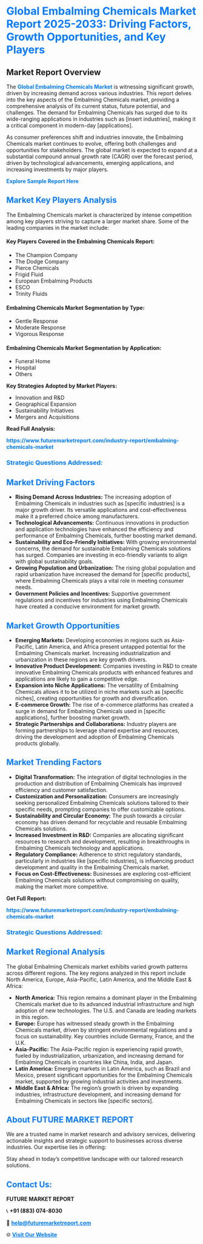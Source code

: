 <h1 style="color: #007BFF;">Global Embalming Chemicals Market Report 2025-2033: Driving Factors, Growth Opportunities, and Key Players</h1>

<section id="overview">
<h2>Market Report Overview</h2>
<p>The <a href="https://www.futuremarketreport.com/industry-report/embalming-chemicals-market" style="color: #007BFF; text-decoration: none;"><strong>Global Embalming Chemicals Market</strong></a> is witnessing significant growth, driven by increasing demand across various industries. This report delves into the key aspects of the Embalming Chemicals market, providing a comprehensive analysis of its current status, future potential, and challenges. The demand for Embalming Chemicals has surged due to its wide-ranging applications in industries such as [insert industries], making it a critical component in modern-day [applications].</p>
<p>As consumer preferences shift and industries innovate, the Embalming Chemicals market continues to evolve, offering both challenges and opportunities for stakeholders. The global market is expected to expand at a substantial compound annual growth rate (CAGR) over the forecast period, driven by technological advancements, emerging applications, and increasing investments by major players.</p>
</section>

<section id="overview">
<p><a href="https://www.futuremarketreport.com/request-sample/reportId=83268" style="color: #007BFF; text-decoration: none;"><strong>Explore Sample Report Here</strong></a></p>
</section>

<section id="key-players">
<h2 style="color: #007BFF;">Market Key Players Analysis</h2>
<p>The Embalming Chemicals market is characterized by intense competition among key players striving to capture a larger market share. Some of the leading companies in the market include:</p>
<h4>Key Players Covered in the Embalming Chemicals Report:</h4>
<ul><li>The Champion Company</li><li>The Dodge Company</li><li>Pierce Chemicals</li><li>Frigid Fluid</li><li>European Embalming Products</li><li>ESCO</li><li>Trinity Fluids</li></ul>
<h4>Embalming Chemicals Market Segmentation by Type:</h4>
<ul><li>Gentle Response</li><li>Moderate Response</li><li>Vigorous Response</li></ul>

<h4>Embalming Chemicals Market Segmentation by Application:</h4>
<ul><li>Funeral Home</li><li>Hospital</li><li>Others</li></ul>
<p><strong>Key Strategies Adopted by Market Players:</strong></p>
<ul>
<li>Innovation and R&D</li>
<li>Geographical Expansion</li>
<li>Sustainability Initiatives</li>
<li>Mergers and Acquisitions</li>
</ul>
</section>

<section>
<p><strong>Read Full Analysis: </strong></p><a href="https://www.futuremarketreport.com/industry-report/embalming-chemicals-market" style="color: #007BFF; text-decoration: none;"><strong>https://www.futuremarketreport.com/industry-report/embalming-chemicals-market</strong></a>
<h3 style="color: #007BFF;">Strategic Questions Addressed:</h3>
</section>

<section id="driving-factors">
<h2 style="color: #007BFF;">Market Driving Factors</h2>
<ul>
<li><strong>Rising Demand Across Industries:</strong> The increasing adoption of Embalming Chemicals in industries such as [specific industries] is a major growth driver. Its versatile applications and cost-effectiveness make it a preferred choice among manufacturers.</li>
<li><strong>Technological Advancements:</strong> Continuous innovations in production and application technologies have enhanced the efficiency and performance of Embalming Chemicals, further boosting market demand.</li>
<li><strong>Sustainability and Eco-Friendly Initiatives:</strong> With growing environmental concerns, the demand for sustainable Embalming Chemicals solutions has surged. Companies are investing in eco-friendly variants to align with global sustainability goals.</li>
<li><strong>Growing Population and Urbanization:</strong> The rising global population and rapid urbanization have increased the demand for [specific products], where Embalming Chemicals plays a vital role in meeting consumer needs.</li>
<li><strong>Government Policies and Incentives:</strong> Supportive government regulations and incentives for industries using Embalming Chemicals have created a conducive environment for market growth.</li>
</ul>
</section>

<section id="growth-opportunities">
<h2 style="color: #007BFF;">Market Growth Opportunities</h2>
<ul>
<li><strong>Emerging Markets:</strong> Developing economies in regions such as Asia-Pacific, Latin America, and Africa present untapped potential for the Embalming Chemicals market. Increasing industrialization and urbanization in these regions are key growth drivers.</li>
<li><strong>Innovative Product Development:</strong> Companies investing in R&D to create innovative Embalming Chemicals products with enhanced features and applications are likely to gain a competitive edge.</li>
<li><strong>Expansion into Niche Applications:</strong> The versatility of Embalming Chemicals allows it to be utilized in niche markets such as [specific niches], creating opportunities for growth and diversification.</li>
<li><strong>E-commerce Growth:</strong> The rise of e-commerce platforms has created a surge in demand for Embalming Chemicals used in [specific applications], further boosting market growth.</li>
<li><strong>Strategic Partnerships and Collaborations:</strong> Industry players are forming partnerships to leverage shared expertise and resources, driving the development and adoption of Embalming Chemicals products globally.</li>
</ul>
</section>

<section id="trending-factors">
<h2 style="color: #007BFF;">Market Trending Factors</h2>
<ul>
<li><strong>Digital Transformation:</strong> The integration of digital technologies in the production and distribution of Embalming Chemicals has improved efficiency and customer satisfaction.</li>
<li><strong>Customization and Personalization:</strong> Consumers are increasingly seeking personalized Embalming Chemicals solutions tailored to their specific needs, prompting companies to offer customizable options.</li>
<li><strong>Sustainability and Circular Economy:</strong> The push towards a circular economy has driven demand for recyclable and reusable Embalming Chemicals solutions.</li>
<li><strong>Increased Investment in R&D:</strong> Companies are allocating significant resources to research and development, resulting in breakthroughs in Embalming Chemicals technology and applications.</li>
<li><strong>Regulatory Compliance:</strong> Adherence to strict regulatory standards, particularly in industries like [specific industries], is influencing product development and quality in the Embalming Chemicals market.</li>
<li><strong>Focus on Cost-Effectiveness:</strong> Businesses are exploring cost-efficient Embalming Chemicals solutions without compromising on quality, making the market more competitive.</li>
</ul>
</section>

<section>
<p><strong>Get Full Report: </strong></p><a href="https://www.futuremarketreport.com/industry-report/embalming-chemicals-market" style="color: #007BFF; text-decoration: none;"><strong>https://www.futuremarketreport.com/industry-report/embalming-chemicals-market</strong></a>
<h3 style="color: #007BFF;">Strategic Questions Addressed:</h3>
</section>


<section id="regional-analysis">
<h2 style="color: #007BFF;">Market Regional Analysis</h2>
<p>The global Embalming Chemicals market exhibits varied growth patterns across different regions. The key regions analyzed in this report include North America, Europe, Asia-Pacific, Latin America, and the Middle East & Africa:</p>
<ul>
<li><strong>North America:</strong> This region remains a dominant player in the Embalming Chemicals market due to its advanced industrial infrastructure and high adoption of new technologies. The U.S. and Canada are leading markets in this region.</li>
<li><strong>Europe:</strong> Europe has witnessed steady growth in the Embalming Chemicals market, driven by stringent environmental regulations and a focus on sustainability. Key countries include Germany, France, and the U.K.</li>
<li><strong>Asia-Pacific:</strong> The Asia-Pacific region is experiencing rapid growth, fueled by industrialization, urbanization, and increasing demand for Embalming Chemicals in countries like China, India, and Japan.</li>
<li><strong>Latin America:</strong> Emerging markets in Latin America, such as Brazil and Mexico, present significant opportunities for the Embalming Chemicals market, supported by growing industrial activities and investments.</li>
<li><strong>Middle East & Africa:</strong> The region’s growth is driven by expanding industries, infrastructure development, and increasing demand for Embalming Chemicals in sectors like [specific sectors].</li>
</ul>
</section>

<footer>
<h2 style="color: #007BFF;">About FUTURE MARKET REPORT</h2>
<p>We are a trusted name in market research and advisory services, delivering actionable insights and strategic support to businesses across diverse industries. Our expertise lies in offering:</p>

<p>Stay ahead in today’s competitive landscape with our tailored research solutions.</p>

<h2 style="color: #007BFF;">Contact Us:</h2>
<p><strong>FUTURE MARKET REPORT</strong></p>
<p>📞 <strong>+91 (883) 074-8030</strong></p>
<p>📧 <strong><a href="mailto:help@futuremarketreport.com" style="color: #007BFF;">help@futuremarketreport.com</a></strong></p>
<p>🌐 <strong><a href="https://www.futuremarketreport.com/" style="color: #007BFF;">Visit Our Website</a></strong></p>
</footer>